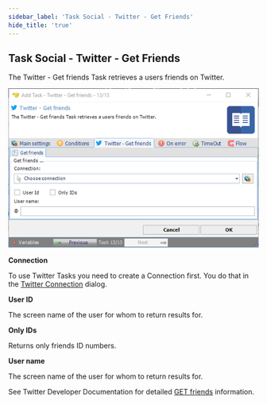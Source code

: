 ```yaml
---
sidebar_label: 'Task Social - Twitter - Get Friends'
hide_title: 'true'
---
```


## Task Social - Twitter - Get Friends

The Twitter - Get friends Task retrieves a users friends on Twitter.

![](../../../../../static/img/tasksocialtwittergetfriends.png)

**Connection**

To use Twitter Tasks you need to create a Connection first. You do that in the [Twitter Connection](../../../server/connection-twitter) dialog.
 
**User ID**

The screen name of the user for whom to return results for.
 
**Only IDs**

Returns only friends ID numbers.
 
**User name**

The screen name of the user for whom to return results for.
 
See Twitter Developer Documentation for detailed [GET friends](https://developer.twitter.com/en/docs/twitter-api/v1/accounts-and-users/follow-search-get-users/api-reference/get-friends-ids) information.